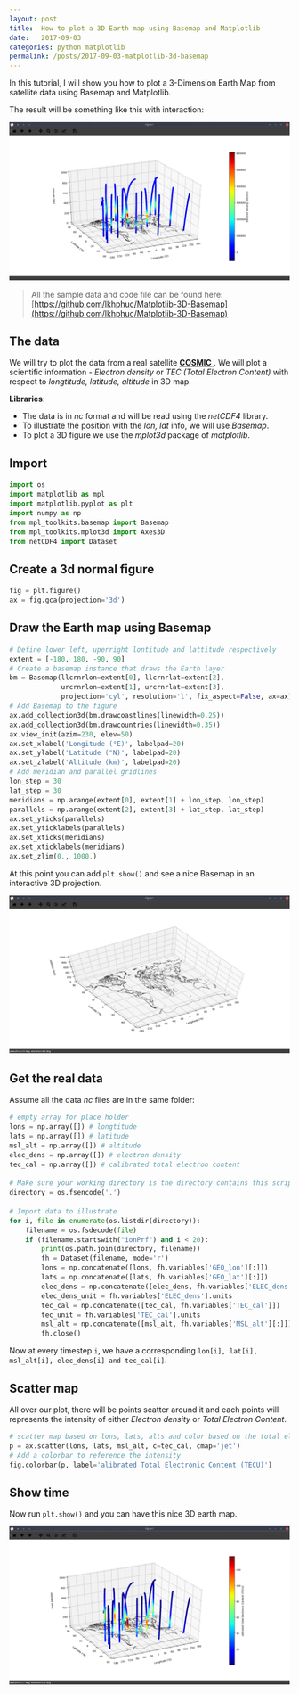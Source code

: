 ```yaml
---
layout: post
title:  How to plot a 3D Earth map using Basemap and Matplotlib
date:   2017-09-03
categories: python matplotlib
permalink: /posts/2017-09-03-matplotlib-3d-basemap
---
```



In this tutorial, I will show you how to plot a 3-Dimension Earth Map from satellite data using Basemap and Matplotlib.

<!--more-->

The result will be something like this with interaction:

![](img/matplotlib-3d-basemap/Elec_dens.png)


> All the sample data and code file can be found here: [https://github.com/lkhphuc/Matplotlib-3D-Basemap](https://github.com/lkhphuc/Matplotlib-3D-Basemap)

## The data

We will try to plot the data from a real satellite [**COSMIC** ](http://cdaac-www.cosmic.ucar.edu/cdaac/doc/formats.html).
We will plot a scientific information - *Electron density* or *TEC (Total Electron Content)* with respect to  *longtitude, latitude, altitude* in 3D map.

**Libraries**:
- The data is in _nc_ format and will be read using the _netCDF4_ library.
- To illustrate the position with the _lon, lat_ info, we will use *Basemap*.
- To plot a 3D figure we use the *mplot3d* package of *matplotlib*.

## Import
```python
import os
import matplotlib as mpl
import matplotlib.pyplot as plt
import numpy as np
from mpl_toolkits.basemap import Basemap
from mpl_toolkits.mplot3d import Axes3D
from netCDF4 import Dataset
```


## Create a 3d normal figure
```python
fig = plt.figure()
ax = fig.gca(projection='3d')
```


## Draw the Earth map using Basemap

```python
# Define lower left, uperright lontitude and lattitude respectively
extent = [-180, 180, -90, 90]
# Create a basemap instance that draws the Earth layer
bm = Basemap(llcrnrlon=extent[0], llcrnrlat=extent[2],
             urcrnrlon=extent[1], urcrnrlat=extent[3],
             projection='cyl', resolution='l', fix_aspect=False, ax=ax)
# Add Basemap to the figure
ax.add_collection3d(bm.drawcoastlines(linewidth=0.25))
ax.add_collection3d(bm.drawcountries(linewidth=0.35))
ax.view_init(azim=230, elev=50)
ax.set_xlabel('Longitude (°E)', labelpad=20)
ax.set_ylabel('Latitude (°N)', labelpad=20)
ax.set_zlabel('Altitude (km)', labelpad=20)
# Add meridian and parallel gridlines
lon_step = 30
lat_step = 30
meridians = np.arange(extent[0], extent[1] + lon_step, lon_step)
parallels = np.arange(extent[2], extent[3] + lat_step, lat_step)
ax.set_yticks(parallels)
ax.set_yticklabels(parallels)
ax.set_xticks(meridians)
ax.set_xticklabels(meridians)
ax.set_zlim(0., 1000.)
```

At this point you can add `plt.show()` and see a nice Basemap in an interactive 3D projection.

![A basemap](img/matplotlib-3d-basemap/basemap-3d.png)



## Get the real data

Assume all the data _nc_ files are in the same folder:

```python
# empty array for place holder
lons = np.array([]) # longtitude
lats = np.array([]) # latitude
msl_alt = np.array([]) # altitude
elec_dens = np.array([]) # electron density
tec_cal = np.array([]) # calibrated total electron content

# Make sure your working directory is the directory contains this script and the data file.
directory = os.fsencode('.')

# Import data to illustrate
for i, file in enumerate(os.listdir(directory)):
    filename = os.fsdecode(file)
    if (filename.startswith("ionPrf") and i < 20):
        print(os.path.join(directory, filename))
        fh = Dataset(filename, mode='r')
        lons = np.concatenate([lons, fh.variables['GEO_lon'][:]])
        lats = np.concatenate([lats, fh.variables['GEO_lat'][:]])
        elec_dens = np.concatenate([elec_dens, fh.variables['ELEC_dens'][:]])
        elec_dens_unit = fh.variables['ELEC_dens'].units
        tec_cal = np.concatenate([tec_cal, fh.variables['TEC_cal']])
        tec_unit = fh.variables['TEC_cal'].units
        msl_alt = np.concatenate([msl_alt, fh.variables['MSL_alt'][:]])
        fh.close()
```

Now at every timestep `i`, we have a corresponding `lon[i], lat[i], msl_alt[i], elec_dens[i] and tec_cal[i]`.


## Scatter map
All over our plot, there will be points scatter around it and each points will represents the intensity of either _Electron density_ or _Total Electron Content_.

```python
# scatter map based on lons, lats, alts and color based on the total electron content.
p = ax.scatter(lons, lats, msl_alt, c=tec_cal, cmap='jet')
# Add a colorbar to reference the intensity
fig.colorbar(p, label='alibrated Total Electronic Content (TECU)')
```


## Show time
Now run `plt.show()` and you can have this nice 3D earth map.

![A full TEC plot](img/matplotlib-3d-basemap/tec_cal.png)
